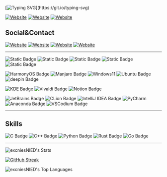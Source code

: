 [![Typing SVG](https://readme-typing-svg.demolab.com?font=Roboto&weight=200&size=33&pause=2000&color=000000&center=true&vCenter=true&multiline=true&width=435&lines=Hi+here%2C+I'm+Churnie+HXCN.;You+can+alos+call+me+excnies.)](https://git.io/typing-svg)

[![Website](https://img.shields.io/website?url=https%3A%2F%2Fhxcn.cnies.org&up_message=hxcn.cnies.org&up_color=%2368BDDF&down_message=Home%20Page&down_color=%2358E2D8&style=for-the-badge&label=Home%20Page&logo=houzz)](https://hxcn.cnies.org)
[![Website](https://img.shields.io/website?url=https%3A%2F%2Fhs.cnies.org&up_message=hs.cnies.org&up_color=%2358E2D8&down_message=hs.cnies.org&down_color=%230DE4CD&style=for-the-badge&label=Blog)](https://hs.cnies.org)
[![Website](https://img.shields.io/website?url=https%3A%2F%2Fenotes.cnies.org&up_message=enotes.cnies.org&up_color=%2314C3F3&down_message=enotes.cnies.org&down_color=%2358E2D8&style=for-the-badge&label=Notes&logo=gitbook)](https://enotes.cnies.org)


## Social&Contact

[![Website](https://img.shields.io/website?url=https%3A%2F%2Fgithub.com%2FexcniesNIED&labelColor=grey&up_message=excniesNIED&style=for-the-badge&label=Github&logo=github)](https://github.com/excniesNIED)
[![Website](https://img.shields.io/website?url=https%3A%2F%2Fhuggingface.co%2Fexcnies&up_message=excnies&style=for-the-badge&label=HuggingFace&logo=HuggingFace)](https://huggingface.co/excnies)
[![Website](https://img.shields.io/website?url=https%3A%2F%2Fspace.bilibili.com%2F520945083&up_message=%E8%90%91%E6%BE%88&style=for-the-badge&label=Bilibili&logo=bilibili)](https://space.bilibili.com/520945083)
[![Website](https://img.shields.io/website?url=https%3A%2F%2Fgithub.com%2FexcniesNIED&up_message=hxcn%40cnies.org&style=for-the-badge&label=Mail&logo=mail.ru)](mailto:hxcn@cnies.org)

---

![Static Badge](https://img.shields.io/badge/HUAWEI-P60-HarmonyOS?style=for-the-badge&color=%23007DFE&logo=huawei)
![Static Badge](https://img.shields.io/badge/HUAWEI-Matepad_10.4_2020-HarmonyOS?style=for-the-badge&color=%23007DFE&logo=huawei)
![Static Badge](https://img.shields.io/badge/Xiaomi-MIX2s-FlymeOS?style=for-the-badge&color=%23FF6900&logo=xiaomi)
![Static Badge](https://img.shields.io/badge/ASUS-TUF_Gaming_F15-Windows?style=for-the-badge&color=%230DE4CD&logo=asus)
![Static Badge](https://img.shields.io/badge/Redmi-Buds_6_Lite-Lite?style=for-the-badge&color=%23FF6900&logo=xiaomi)

![HarmonyOS Badge](https://img.shields.io/badge/Harmony_OS-000?logo=harmonyos&logoColor=fff&style=for-the-badge)
![Manjaro Badge](https://img.shields.io/badge/Manjaro-35BF5C?logo=manjaro&logoColor=fff&style=for-the-badge)
![Windows11](https://img.shields.io/badge/Windows%2011-0079D5?style=for-the-badge&logo=windows&logoColor=%230079D)
![Ubuntu Badge](https://img.shields.io/badge/Ubuntu-E95420?logo=ubuntu&logoColor=fff&style=for-the-badge)
![deepin Badge](https://img.shields.io/badge/deepin-007CFF?logo=deepin&logoColor=fff&style=for-the-badge)

![KDE Badge](https://img.shields.io/badge/KDE-1D99F3?logo=kde&logoColor=fff&style=for-the-badge)
![Vivaldi Badge](https://img.shields.io/badge/Vivaldi-EF3939?logo=vivaldi&logoColor=fff&style=for-the-badge)
![Notion Badge](https://img.shields.io/badge/Notion-000?logo=notion&logoColor=fff&style=for-the-badge)

![JetBrains Badge](https://img.shields.io/badge/JetBrains-000?logo=jetbrains&logoColor=fff&style=for-the-badge)
![CLion Badge](https://img.shields.io/badge/CLion-000?logo=clion&logoColor=fff&labelColor=blue&style=for-the-badge)
![IntelliJ IDEA Badge](https://img.shields.io/badge/IntelliJ%20IDEA-000?logo=intellijidea&logoColor=fff&labelColor=purple&style=for-the-badge)
![PyCharm](https://img.shields.io/badge/PyCharm-143?logo=pycharm&logoColor=black&color=black&labelColor=green&style=for-the-badge)
![Anaconda Badge](https://img.shields.io/badge/Anaconda-44A833?logo=anaconda&logoColor=fff&style=for-the-badge)
![VSCodium Badge](https://img.shields.io/badge/VSCodium-2F80ED?logo=vscodium&logoColor=fff&style=for-the-badge)

---

## Skills

![C Badge](https://img.shields.io/badge/C-A8B9CC?logo=c&logoColor=fff&style=for-the-badge)
![C++ Badge](https://img.shields.io/badge/C%2B%2B-00599C?logo=cplusplus&logoColor=fff&style=for-the-badge)
![Python Badge](https://img.shields.io/badge/Python-3776AB?logo=python&logoColor=fff&style=for-the-badge)
![Rust Badge](https://img.shields.io/badge/Rust-000?logo=rust&logoColor=fff&style=for-the-badge)
![Go Badge](https://img.shields.io/badge/Go-00ADD8?logo=go&logoColor=fff&style=for-the-badge)


---

![excniesNIED's Stats](https://github-stat.cnies.org/api?username=excniesNIED&theme=Default&show_icons=true&hide_border=false&count_private=true&card_width=450)

[![GitHub Streak](https://github-streak-stat.cnies.org?user=excniesNIED&theme=transparent&hide_border=false&card_width=450)](https://git.io/streak-stats)

![excniesNIED's Top Languages](https://github-stat.cnies.org/api/top-langs/?username=excniesNIED&theme=Default&show_icons=true&hide_border=false&layout=compact&card_width=450)

<!--
**excniesNIED/excniesNIED** is a ✨ _special_ ✨ repository because its `README.md` (this file) appears on your GitHub profile.

Here are some ideas to get you started:

- 🔭 I’m currently working on ...
- 🌱 I’m currently learning ...
- 👯 I’m looking to collaborate on ...
- 🤔 I’m looking for help with ...
- 💬 Ask me about ...
- 📫 How to reach me: ...
- 😄 Pronouns: ...
- ⚡ Fun fact: ...
-->
